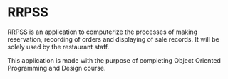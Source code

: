 RRPSS
=====
RRPSS is an application to computerize the processes of making reservation, recording of orders and displaying of sale records. It will be solely used by the restaurant staff.

This application is made with the purpose of completing Object Oriented Programming and Design course.
